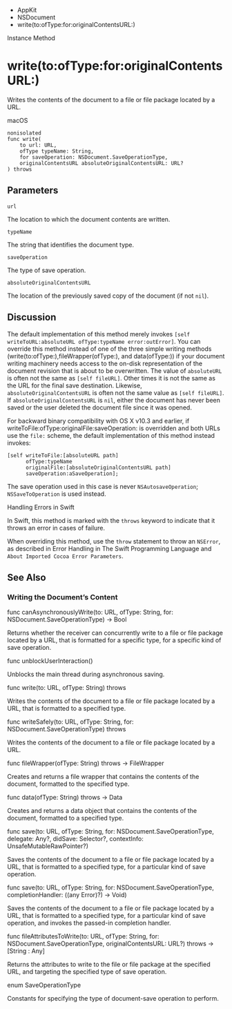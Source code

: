 

- AppKit
- NSDocument
-  write(to:ofType:for:originalContentsURL:) 

Instance Method

# write(to:ofType:for:originalContentsURL:)

Writes the contents of the document to a file or file package located by a URL.

macOS

``` source
nonisolated
func write(
    to url: URL,
    ofType typeName: String,
    for saveOperation: NSDocument.SaveOperationType,
    originalContentsURL absoluteOriginalContentsURL: URL?
) throws
```

## Parameters 

`url`  

The location to which the document contents are written.

`typeName`  

The string that identifies the document type.

`saveOperation`  

The type of save operation.

`absoluteOriginalContentsURL`  

The location of the previously saved copy of the document (if not `nil`).

## Discussion

The default implementation of this method merely invokes `[self writeToURL:absoluteURL ofType:typeName error:outError]`. You can override this method instead of one of the three simple writing methods (write(to:ofType:),fileWrapper(ofType:), and data(ofType:)) if your document writing machinery needs access to the on-disk representation of the document revision that is about to be overwritten. The value of `absoluteURL` is often not the same as `[self fileURL]`. Other times it is not the same as the URL for the final save destination. Likewise, `absoluteOriginalContentsURL` is often not the same value as `[self fileURL]`. If `absoluteOriginalContentsURL` is `nil`, either the document has never been saved or the user deleted the document file since it was opened.

For backward binary compatibility with OS X v10.3 and earlier, if writeToFile:ofType:originalFile:saveOperation: is overridden and both URLs use the `file:` scheme, the default implementation of this method instead invokes:

```
[self writeToFile:[absoluteURL path]
      ofType:typeName
      originalFile:[absoluteOriginalContentsURL path]
      saveOperation:aSaveOperation];
```

The save operation used in this case is never `NSAutosaveOperation`; `NSSaveToOperation` is used instead.

Handling Errors in Swift

In Swift, this method is marked with the `throws` keyword to indicate that it throws an error in cases of failure.

When overriding this method, use the `throw` statement to throw an `NSError`, as described in Error Handling in The Swift Programming Language and `About Imported Cocoa Error Parameters`.

## See Also

### Writing the Document’s Content

func canAsynchronouslyWrite(to: URL, ofType: String, for: NSDocument.SaveOperationType) -> Bool

Returns whether the receiver can concurrently write to a file or file package located by a URL, that is formatted for a specific type, for a specific kind of save operation.

func unblockUserInteraction()

Unblocks the main thread during asynchronous saving.

func write(to: URL, ofType: String) throws

Writes the contents of the document to a file or file package located by a URL, that is formatted to a specified type.

func writeSafely(to: URL, ofType: String, for: NSDocument.SaveOperationType) throws

Writes the contents of the document to a file or file package located by a URL.

func fileWrapper(ofType: String) throws -> FileWrapper

Creates and returns a file wrapper that contains the contents of the document, formatted to the specified type.

func data(ofType: String) throws -> Data

Creates and returns a data object that contains the contents of the document, formatted to a specified type.

func save(to: URL, ofType: String, for: NSDocument.SaveOperationType, delegate: Any?, didSave: Selector?, contextInfo: UnsafeMutableRawPointer?)

Saves the contents of the document to a file or file package located by a URL, that is formatted to a specified type, for a particular kind of save operation.

func save(to: URL, ofType: String, for: NSDocument.SaveOperationType, completionHandler: ((any Error)?) -> Void)

Saves the contents of the document to a file or file package located by a URL, that is formatted to a specified type, for a particular kind of save operation, and invokes the passed-in completion handler.

func fileAttributesToWrite(to: URL, ofType: String, for: NSDocument.SaveOperationType, originalContentsURL: URL?) throws -> [String : Any]

Returns the attributes to write to the file or file package at the specified URL, and targeting the specified type of save operation.

enum SaveOperationType

Constants for specifying the type of document-save operation to perform.

